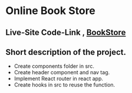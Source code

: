 # Online Book Store
Live-Site Code-Link , [BookStore](https://bookstore-rashida1.netlify.app/)
---
## Short description of the project.

* Create components folder in src.
* Create header component and nav tag.
* Implement React router in react app.
* Create hooks in src to reuse the function.





